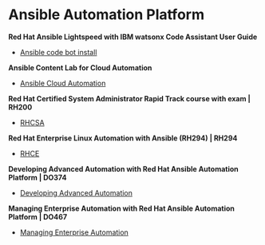 # Ansible Automation Platform

**Red Hat Ansible Lightspeed with IBM watsonx Code Assistant User Guide**
- [Ansible code bot install](https://access.redhat.com/documentation/en-us/red_hat_ansible_lightspeed_with_ibm_watsonx_code_assistant/2.x_latest/html/red_hat_ansible_lightspeed_with_ibm_watsonx_code_assistant_user_guide/using-code-bot-for-suggestions_lightspeed-user-guide "Ansible code bot install")

**Ansible Content Lab for Cloud Automation**
- [Ansible Cloud Automation](https://github.com/ansible-content-lab "Ansible Cloud Automation")

**Red Hat Certified System Administrator Rapid Track course with exam | RH200**
- [RHCSA]( https://www.redhat.com/en/services/training/rh200-red-hat-certified-system-administrator-rapid-track-course-exam "RHCSA")

**Red Hat Enterprise Linux Automation with Ansible (RH294) | RH294**
- [RHCE]( https://www.redhat.com/en/services/training/rh294-red-hat-linux-automation-with-ansible?section=overview "RHCE")

**Developing Advanced Automation with Red Hat Ansible Automation Platform | DO374**
- [Developing Advanced Automation]( https://www.redhat.com/en/services/training/do374-developing-advanced-automation-red-hat-ansible-automation-platform "Developing Advanced Automation")

**Managing Enterprise Automation with Red Hat Ansible Automation Platform | DO467**
- [Managing Enterprise Automation]( https://www.redhat.com/en/services/training/do467-managing-enterprise-automation-red-hat-ansible-automation-platform "Managing Enterprise Automation")